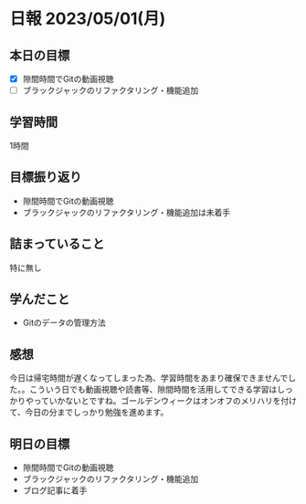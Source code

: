 # 日報 2023/05/01(月)

## 本日の目標
- [x] 隙間時間でGitの動画視聴
- [ ] ブラックジャックのリファクタリング・機能追加

## 学習時間
1時間

## 目標振り返り
- 隙間時間でGitの動画視聴
- ブラックジャックのリファクタリング・機能追加は未着手

## 詰まっていること
特に無し

## 学んだこと
- Gitのデータの管理方法

## 感想
今日は帰宅時間が遅くなってしまった為、学習時間をあまり確保できませんでした。。こういう日でも動画視聴や読書等、隙間時間を活用してできる学習はしっかりやっていかないとですね。ゴールデンウィークはオンオフのメリハリを付けて、今日の分までしっかり勉強を進めます。

## 明日の目標
- 隙間時間でGitの動画視聴
- ブラックジャックのリファクタリング・機能追加
- ブログ記事に着手
